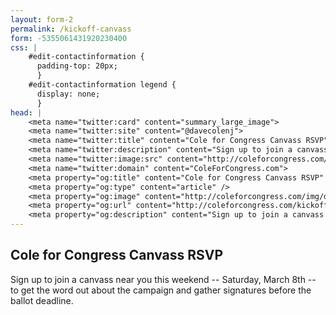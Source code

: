 ```yaml
---
layout: form-2
permalink: /kickoff-canvass
form: -5355061431920230400
css: |
    #edit-contactinformation {
      padding-top: 20px;
      }
    #edit-contactinformation legend {
      display: none;
      }
head: |
    <meta name="twitter:card" content="summary_large_image">
    <meta name="twitter:site" content="@davecolenj">
    <meta name="twitter:title" content="Cole for Congress Canvass RSVP">
    <meta name="twitter:description" content="Sign up to join a canvass near you this weekend -- Saturday, March 8th -- to get the word out about the campaign and gather signatures before the ballot deadline!">
    <meta name="twitter:image:src" content="http://coleforcongress.com/img/dave-full.jpg">
    <meta name="twitter:domain" content="ColeForCongress.com">
    <meta property="og:title" content="Cole for Congress Canvass RSVP" />
    <meta property="og:type" content="article" />
    <meta property="og:image" content="http://coleforcongress.com/img/dave-full.jpg" />
    <meta property="og:url" content="http://coleforcongress.com/kickoff-canvass/" />
    <meta property="og:description" content="Sign up to join a canvass near you this weekend -- Saturday, March 8th -- to get the word out about the campaign and gather signatures before the ballot deadline!" />
---
```


## Cole for Congress Canvass RSVP

Sign up to join a canvass near you this weekend -- Saturday, March 8th -- to get the word out about the campaign and gather signatures before the ballot deadline.
